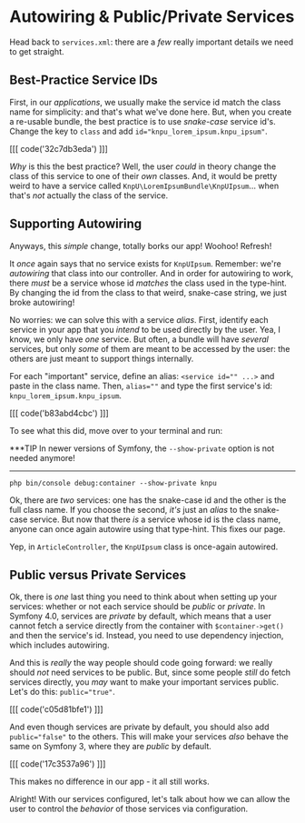 # Autowiring & Public/Private Services

Head back to `services.xml`: there are a *few* really important details we need to
get straight.

## Best-Practice Service IDs

First, in our *applications*, we usually make the service id match the class name
for simplicity: and that's what we've done here. But, when you create a re-usable
bundle, the best practice is to use *snake-case* service id's. Change the key to
`class` and add `id="knpu_lorem_ipsum.knpu_ipsum"`.

[[[ code('32c7db3eda') ]]]

*Why* is this the best practice? Well, the user *could* in theory change the class
of this service to one of their *own* classes. And, it would be pretty weird to have
a service called `KnpU\LoremIpsumBundle\KnpUIpsum`... when that's *not* actually
the class of the service.

## Supporting Autowiring

Anyways, this *simple* change, totally borks our app! Woohoo! Refresh!

It *once* again says that no service exists for `KnpUIpsum`. Remember: we're
*autowiring* that class into our controller. And in order for autowiring to work,
there *must* be a service whose id *matches* the class used in the type-hint. By
changing the id from the class to that weird, snake-case string, we just broke
autowiring!

No worries: we can solve this with a service *alias*. First, identify each service
in your app that you *intend* to be used directly by the user. Yea, I know, we only
have *one* service. But often, a bundle will have *several* services, but only *some*
of them are meant to be accessed by the user: the others are just meant to support
things internally.

For each "important" service, define an alias: `<service id="" ...>` and paste in
the class name. Then, `alias=""` and type the first service's id:
`knpu_lorem_ipsum.knpu_ipsum`.

[[[ code('b83abd4cbc') ]]]

To see what this did, move over to your terminal and run:

***TIP
In newer versions of Symfony, the `--show-private` option is not needed anymore!
***

```terminal
php bin/console debug:container --show-private knpu
```

Ok, there are *two* services: one has the snake-case id and the other is the full
class name. If you choose the second, *it's* just an *alias* to the snake-case
service. But now that there *is* a service whose id is the class name, anyone can
once again autowire using that type-hint. This fixes our page.

Yep, in `ArticleController`, the `KnpUIpsum` class is once-again autowired.

## Public versus Private Services

Ok, there is *one* last thing you need to think about when setting up your services:
whether or not each service should be *public* or *private*. In Symfony 4.0, services
are *private* by default, which means that a user cannot fetch a service directly
from the container with `$container->get()` and then the service's id. Instead, you
need to use dependency injection, which includes autowiring.

And this is *really* the way people should code going forward: we really should
*not* need services to be public. But, since some people *still* do fetch services
directly, you *may* want to make your important services public. Let's do this: `public="true"`.

[[[ code('c05d81bfe1') ]]]

And even though services are private by default, you should also add `public="false"`
to the others. This will make your services *also* behave the same on Symfony 3,
where they are *public* by default.

[[[ code('17c3537a96') ]]]

This makes no difference in our app - it all still works.

Alright! With our services configured, let's talk about how we can allow the user
to control the *behavior* of those services via configuration.
